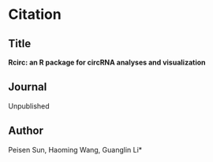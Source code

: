 # Citation

## Title

**Rcirc: an R package for circRNA analyses and visualization**

## Journal

Unpublished

## Author

Peisen Sun, Haoming Wang, Guanglin Li*
